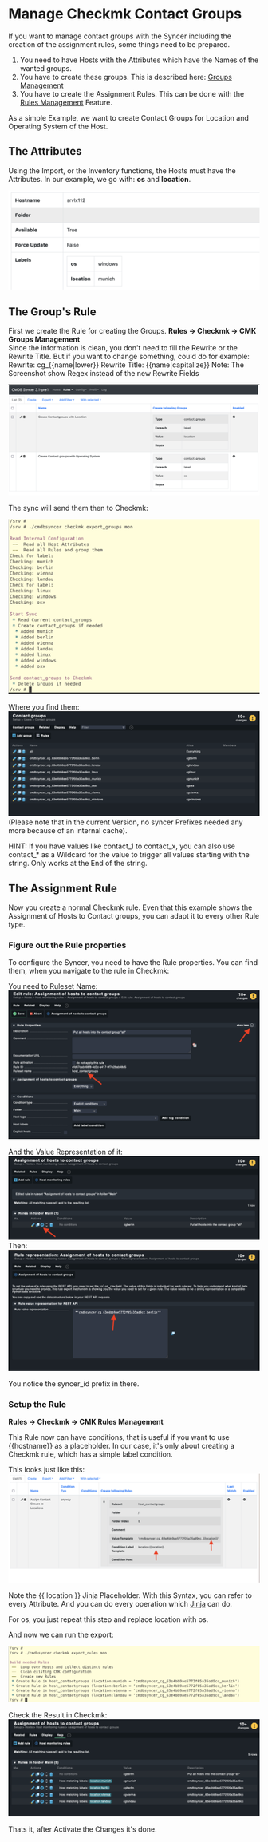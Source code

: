# Manage Checkmk Contact Groups
If you want to manage contact groups with the Syncer including the creation of the assignment rules, some things need to be prepared.

1. You need to have Hosts with the Attributes which have the Names of the wanted groups.
2. You have to create these groups. This is described here: [Groups Management](groups_management.md)
3. You have to create the Assignment Rules. This can be done with the [Rules Management](rules_management.md) Feature.

As a simple Example, we want to create Contact Groups for Location and Operating System of the Host.

## The Attributes
Using the Import, or the Inventory functions, the Hosts must have the Attributes. In our example, we go with: **os** and **location**.

![](img/recipe_cg_1.png)


## The Group's Rule
First we create the Rule for creating the Groups.
**Rules → Checkmk → CMK Groups Management**<br>
Since the information is clean, you don't need to fill the Rewrite or the Rewrite Title.
But if you want to change something, could do for example:
Rewrite: cg_{{name|lower}}
Rewrite Title: {{name|capitalize}}
Note: The Screenshot show Regex instead of the new Rewrite Fields

![](img/recipe_cg_2.png)

The sync will send them then to Checkmk:

![](img/recipe_cg_3.png)

Where you find them:
![](img/recipe_cg_4.png)
(Please note that in the current Version, no syncer Prefixes needed any more because of an internal cache). 

HINT: If you have values like contact_1 to contact_x, you can also use contact_* as a Wildcard for the value to trigger all values starting with the string. Only works at the End of the string.

## The Assignment Rule
Now you create a normal Checkmk rule. Even that this example shows the Assignment of Hosts to Contact groups, you can adapt it to every other Rule type.

### Figure out the Rule properties
To configure the Syncer, you need to have the Rule properties. You can find them, when you navigate to the rule in Checkmk:

You need to Ruleset Name:
![](img/recipe_cg_5.png)

And the Value Representation of it:
![](img/recipe_cg_6.png)
Then:
![](img/recipe_cg_7.png)

You notice the syncer_id prefix in there. 

### Setup the Rule
**Rules → Checkmk → CMK Rules Management**<br>

This Rule now can have conditions, that is useful if you want to use {{hostname}} as a placeholder.  In our case, it's only about creating a Checkmk rule, which has a simple label condition. 

This looks just like this:
![](img/recipe_cg_8.png)



Note the {{ location }} Jinja Placeholder. With this Syntax, you can refer to every Attribute. And you can do every operation which [Jinja](https://jinja.palletsprojects.com/) can do. 

For os, you just repeat this step and replace location with os.

And now we can run the export:

![](img/recipe_cg_9.png)

Check the Result in Checkmk:
![](img/recipe_cg_10.png)

Thats it, after Activate the Changes it's done.











